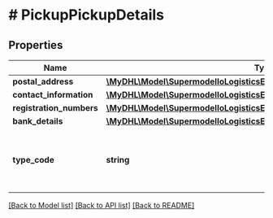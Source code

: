 # # PickupPickupDetails

## Properties

Name | Type | Description | Notes
------------ | ------------- | ------------- | -------------
**postal_address** | [**\MyDHL\Model\SupermodelIoLogisticsExpressAddressCreateShipmentRequest**](SupermodelIoLogisticsExpressAddressCreateShipmentRequest.md) |  |
**contact_information** | [**\MyDHL\Model\SupermodelIoLogisticsExpressContact**](SupermodelIoLogisticsExpressContact.md) |  |
**registration_numbers** | [**\MyDHL\Model\SupermodelIoLogisticsExpressRegistrationNumbers[]**](SupermodelIoLogisticsExpressRegistrationNumbers.md) |  | [optional]
**bank_details** | [**\MyDHL\Model\SupermodelIoLogisticsExpressBankDetailsInner[]**](SupermodelIoLogisticsExpressBankDetailsInner.md) |  | [optional]
**type_code** | **string** | Please enter the business party type related to the pickup. | [optional]

[[Back to Model list]](../../README.md#models) [[Back to API list]](../../README.md#endpoints) [[Back to README]](../../README.md)
